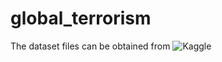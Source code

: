 # global_terrorism

The dataset files can be obtained from ![Kaggle](https://www.kaggle.com/datasets/START-UMD/gtd)
